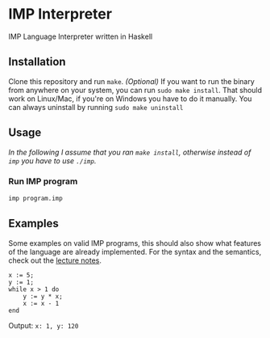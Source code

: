 # IMP Interpreter

IMP Language Interpreter written in Haskell

## Installation

Clone this repository and run `make`. _(Optional)_ If you want to run the binary from anywhere on your system, you can run `sudo make install`. That should work on Linux/Mac, if you're on Windows you have to do it manually. You can always uninstall by running `sudo make uninstall`

## Usage

_In the following I assume that you ran `make install`, otherwise instead of `imp` you have to use `./imp`._

### Run IMP program

```bash
imp program.imp
```

## Examples

Some examples on valid IMP programs, this should also show what features of the language are already implemented. For the syntax and the semantics, check out the [lecture notes](https://ethz.ch/content/dam/ethz/special-interest/infk/inst-infsec/information-security-group-dam/education/ss2023/fmfp/fm/02-IMPLanguage.pdf).

```
x := 5;
y := 1;
while x > 1 do
    y := y * x;
    x := x - 1
end
```

Output: `x: 1, y: 120`
